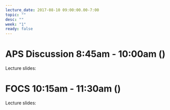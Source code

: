 ```yaml
---
lecture_date: 2017-08-10 09:00:00.00-7:00
topic: ""
desc: ""
week: "1"
ready: false
---
```



# APS Discussion 8:45am - 10:00am ()

Lecture slides: 




# FOCS 10:15am - 11:30am ()

Lecture slides: 

